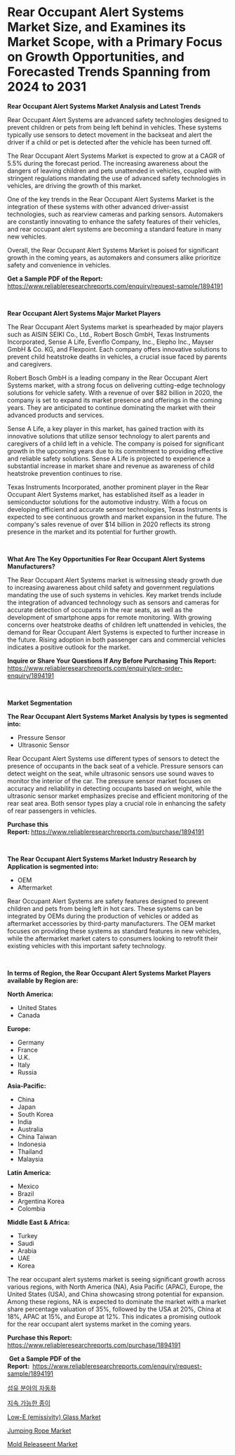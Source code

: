 <p><h1>Rear Occupant Alert Systems Market Size, and Examines its Market Scope, with a Primary Focus on Growth Opportunities, and Forecasted Trends Spanning from 2024 to 2031</h1></p><p><strong>Rear Occupant Alert Systems Market Analysis and Latest Trends</strong></p>
<p><p>Rear Occupant Alert Systems are advanced safety technologies designed to prevent children or pets from being left behind in vehicles. These systems typically use sensors to detect movement in the backseat and alert the driver if a child or pet is detected after the vehicle has been turned off.</p><p>The Rear Occupant Alert Systems Market is expected to grow at a CAGR of 5.5% during the forecast period. The increasing awareness about the dangers of leaving children and pets unattended in vehicles, coupled with stringent regulations mandating the use of advanced safety technologies in vehicles, are driving the growth of this market.</p><p>One of the key trends in the Rear Occupant Alert Systems Market is the integration of these systems with other advanced driver-assist technologies, such as rearview cameras and parking sensors. Automakers are constantly innovating to enhance the safety features of their vehicles, and rear occupant alert systems are becoming a standard feature in many new vehicles.</p><p>Overall, the Rear Occupant Alert Systems Market is poised for significant growth in the coming years, as automakers and consumers alike prioritize safety and convenience in vehicles.</p></p>
<p><strong>Get a Sample PDF of the Report:&nbsp;</strong> <a href="https://www.reliableresearchreports.com/enquiry/request-sample/1894191">https://www.reliableresearchreports.com/enquiry/request-sample/1894191</a></p>
<p>&nbsp;</p>
<p><strong>Rear Occupant Alert Systems Major Market Players</strong></p>
<p><p>The Rear Occupant Alert Systems market is spearheaded by major players such as AISIN SEIKI Co., Ltd., Robert Bosch GmbH, Texas Instruments Incorporated, Sense A Life, Evenflo Company, Inc., Elepho Inc., Mayser GmbH & Co. KG, and Flexpoint. Each company offers innovative solutions to prevent child heatstroke deaths in vehicles, a crucial issue faced by parents and caregivers.</p><p>Robert Bosch GmbH is a leading company in the Rear Occupant Alert Systems market, with a strong focus on delivering cutting-edge technology solutions for vehicle safety. With a revenue of over $82 billion in 2020, the company is set to expand its market presence and offerings in the coming years. They are anticipated to continue dominating the market with their advanced products and services.</p><p>Sense A Life, a key player in this market, has gained traction with its innovative solutions that utilize sensor technology to alert parents and caregivers of a child left in a vehicle. The company is poised for significant growth in the upcoming years due to its commitment to providing effective and reliable safety solutions. Sense A Life is projected to experience a substantial increase in market share and revenue as awareness of child heatstroke prevention continues to rise.</p><p>Texas Instruments Incorporated, another prominent player in the Rear Occupant Alert Systems market, has established itself as a leader in semiconductor solutions for the automotive industry. With a focus on developing efficient and accurate sensor technologies, Texas Instruments is expected to see continuous growth and market expansion in the future. The company's sales revenue of over $14 billion in 2020 reflects its strong presence in the market and its potential for further growth.</p></p>
<p>&nbsp;</p>
<p><strong>What Are The Key Opportunities For Rear Occupant Alert Systems Manufacturers?</strong></p>
<p><p>The Rear Occupant Alert Systems market is witnessing steady growth due to increasing awareness about child safety and government regulations mandating the use of such systems in vehicles. Key market trends include the integration of advanced technology such as sensors and cameras for accurate detection of occupants in the rear seats, as well as the development of smartphone apps for remote monitoring. With growing concerns over heatstroke deaths of children left unattended in vehicles, the demand for Rear Occupant Alert Systems is expected to further increase in the future. Rising adoption in both passenger cars and commercial vehicles indicates a positive outlook for the market.</p></p>
<p><strong>Inquire or Share Your Questions If Any Before Purchasing This Report:</strong> <a href="https://www.reliableresearchreports.com/enquiry/pre-order-enquiry/1894191">https://www.reliableresearchreports.com/enquiry/pre-order-enquiry/1894191</a></p>
<p>&nbsp;</p>
<p><strong>Market Segmentation</strong></p>
<p><strong>The Rear Occupant Alert Systems Market Analysis by types is segmented into:</strong></p>
<p><ul><li>Pressure Sensor</li><li>Ultrasonic Sensor</li></ul></p>
<p><p>Rear Occupant Alert Systems use different types of sensors to detect the presence of occupants in the back seat of a vehicle. Pressure sensors can detect weight on the seat, while ultrasonic sensors use sound waves to monitor the interior of the car. The pressure sensor market focuses on accuracy and reliability in detecting occupants based on weight, while the ultrasonic sensor market emphasizes precise and efficient monitoring of the rear seat area. Both sensor types play a crucial role in enhancing the safety of rear passengers in vehicles.</p></p>
<p><strong>Purchase this Report:&nbsp;</strong><a href="https://www.reliableresearchreports.com/purchase/1894191">https://www.reliableresearchreports.com/purchase/1894191</a></p>
<p>&nbsp;</p>
<p><strong>The Rear Occupant Alert Systems Market Industry Research by Application is segmented into:</strong></p>
<p><ul><li>OEM</li><li>Aftermarket</li></ul></p>
<p><p>Rear Occupant Alert Systems are safety features designed to prevent children and pets from being left in hot cars. These systems can be integrated by OEMs during the production of vehicles or added as aftermarket accessories by third-party manufacturers. The OEM market focuses on providing these systems as standard features in new vehicles, while the aftermarket market caters to consumers looking to retrofit their existing vehicles with this important safety technology.</p></p>
<p>&nbsp;</p>
<p><strong>In terms of Region, the Rear Occupant Alert Systems Market Players available by Region are:</strong></p>
<p>
    <p> <strong> North America: </strong>
        <ul>
            <li>United States</li>
            <li>Canada</li>
        </ul>
        </p> 
    <p> <strong> Europe: </strong>
        <ul>
            <li>Germany</li>
            <li>France</li>
            <li>U.K.</li>
            <li>Italy</li>
            <li>Russia</li>
        </ul>
        </p> 
    <p> <strong> Asia-Pacific: </strong>
        <ul>
            <li>China</li>
            <li>Japan</li>
            <li>South Korea</li>
            <li>India</li>
            <li>Australia</li>
            <li>China Taiwan</li>
            <li>Indonesia</li>
            <li>Thailand</li>
            <li>Malaysia</li>
        </ul>
        </p> 
    <p> <strong> Latin America: </strong>
        <ul>
            <li>Mexico</li>
            <li>Brazil</li>
            <li>Argentina Korea</li>
            <li>Colombia</li>
        </ul>
        </p> 
    <p> <strong> Middle East & Africa: </strong>
        <ul>
            <li>Turkey</li>
            <li>Saudi</li>
            <li>Arabia</li>
            <li>UAE</li>
            <li>Korea</li>
        </ul>
    </p>
    </p>
<p><p>The rear occupant alert systems market is seeing significant growth across various regions, with North America (NA), Asia Pacific (APAC), Europe, the United States (USA), and China showcasing strong potential for expansion. Among these regions, NA is expected to dominate the market with a market share percentage valuation of 35%, followed by the USA at 20%, China at 18%, APAC at 15%, and Europe at 12%. This indicates a promising outlook for the rear occupant alert systems market in the coming years.</p></p>
<p><strong>Purchase this Report: </strong><a href="https://www.reliableresearchreports.com/purchase/1894191">https://www.reliableresearchreports.com/purchase/1894191</a></p>
<p>&nbsp;<strong>Get a Sample PDF of the Report:&nbsp;&nbsp;</strong><a href="https://www.reliableresearchreports.com/enquiry/request-sample/1894191">https://www.reliableresearchreports.com/enquiry/request-sample/1894191</a></p>
<p><strong></strong></p>
<p><p><a href="https://medium.com/@penelolack456456/%ED%85%8D%EC%8A%A4%ED%83%80%EC%9D%BC-%EC%8B%9C%EC%9E%A5-%EC%9E%90%EB%8F%99%ED%99%94-%EB%B3%B4%EA%B3%A0%EC%84%9C%EB%8A%94-%EC%9D%B4-%EC%8B%9C%EC%9E%A5%EC%9D%98-%EC%B5%9C%EC%8B%A0-%EB%8F%99%ED%96%A5%EA%B3%BC-%EC%84%B1%EC%9E%A5-%EA%B8%B0%ED%9A%8C%EB%A5%BC-%EB%B3%B4%EC%97%AC%EC%A4%8D%EB%8B%88%EB%8B%A4-f715d841f789?postPublishedType=initial">섬유 분야의 자동화</a></p><p><a href="https://medium.com/@arsila97/%EC%A7%80%EC%86%8D-%EA%B0%80%EB%8A%A5%ED%95%9C-%EC%A2%85%EC%9D%B4-%EC%8B%9C%EC%9E%A5%EC%9D%80-%EC%8B%9C%EC%9E%A5-%EC%A0%90%EC%9C%A0%EC%9C%A8-%EA%B7%9C%EB%AA%A8-%EB%B0%8F-2031%EB%85%84%EA%B9%8C%EC%A7%80-%EC%98%88%EC%83%81%EB%90%98%EB%8A%94-%EC%98%88%EC%B8%A1%EC%9D%84-%EC%A4%91%EC%A0%90%EC%9C%BC%EB%A1%9C-%ED%95%9C%EB%8B%A4-7a91cc328734">지속 가능한 종이</a></p><p><a href="https://gentle-editor-9db.notion.site/Low-E-emissivity-Glass-Market-Research-Report-The-Key-To-Successful-Business-Strategy-Forecasted--4607dcda79c944c180969985836b23e1">Low-E (emissivity) Glass Market</a></p><p><a href="https://view.publitas.com/reportprime-1/jumping-rope-market-size-and-examines-its-market-scope-with-a-primary-focus-on-growth-opportunities-and-forecasted-trends-spanning-from-2024-to-2031/">Jumping Rope Market</a></p><p><a href="https://military-diascia-e68.notion.site/Mold-Releaseent-Market-with-the-goal-of-estimating-the-market-size-and-future-growth-potential-of-va-28df2d6e2458403a88afa93812873615">Mold Releaseent Market</a></p></p>